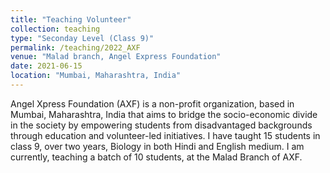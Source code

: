 ```yaml
---
title: "Teaching Volunteer"
collection: teaching
type: "Seconday Level (Class 9)"
permalink: /teaching/2022_AXF
venue: "Malad branch, Angel Express Foundation"
date: 2021-06-15
location: "Mumbai, Maharashtra, India"
---
```


Angel Xpress Foundation (AXF) is a non-profit organization, based in Mumbai, Maharashtra, India that aims to bridge the socio-economic divide in the society by empowering students from disadvantaged backgrounds through education and volunteer-led initiatives. I have taught 15 students in class 9, over two years, Biology in both Hindi and English medium. I am currently, teaching a batch of 10 students, at the Malad Branch of AXF.

